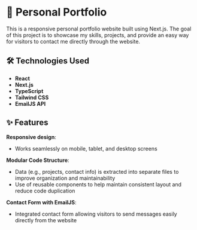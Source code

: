# 💼 Personal Portfolio

This is a responsive personal portfolio website built using Next.js. The goal of this project is to showcase my skills, projects, and provide an easy way for visitors to contact me directly through the website.

## 🛠 Technologies Used

- **React**
- **Next.js**
- **TypeScript**
- **Tailwind CSS**
- **EmailJS API**

## ✨ Features
**Responsive design**: 
  - Works seamlessly on mobile, tablet, and desktop screens

**Modular Code Structure**: 
  - Data (e.g., projects, contact info) is extracted into separate files to improve organization and maintainability
  - Use of reusable components to help maintain consistent layout and reduce code duplication

**Contact Form with EmailJS**:
  - Integrated contact form allowing visitors to send messages easily directly from the website 
